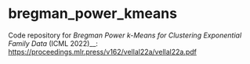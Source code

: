 # bregman_power_kmeans
Code repository for _Bregman Power k-Means for Clustering Exponential Family Data_ (ICML 2022)__:
https://proceedings.mlr.press/v162/vellal22a/vellal22a.pdf
